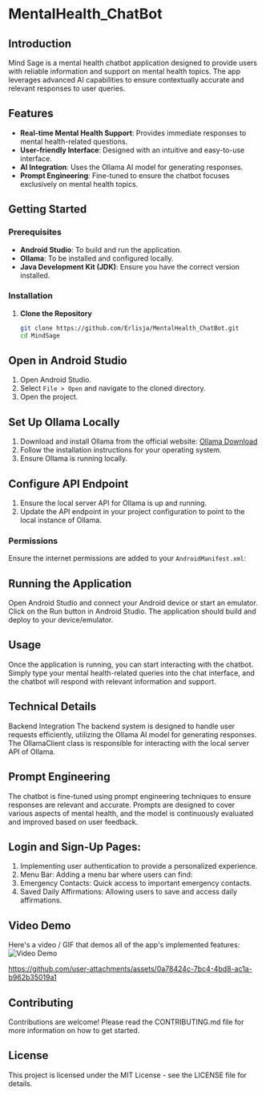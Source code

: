 # MentalHealth_ChatBot

## Introduction

Mind Sage is a mental health chatbot application designed to provide users with reliable information and support on mental health topics. The app leverages advanced AI capabilities to ensure contextually accurate and relevant responses to user queries.

## Features

- **Real-time Mental Health Support**: Provides immediate responses to mental health-related questions.
- **User-friendly Interface**: Designed with an intuitive and easy-to-use interface.
- **AI Integration**: Uses the Ollama AI model for generating responses.
- **Prompt Engineering**: Fine-tuned to ensure the chatbot focuses exclusively on mental health topics.

## Getting Started

### Prerequisites

- **Android Studio**: To build and run the application.
- **Ollama**: To be installed and configured locally.
- **Java Development Kit (JDK)**: Ensure you have the correct version installed.

### Installation

1. **Clone the Repository**
   ```bash
   git clone https://github.com/Erlisja/MentalHealth_ChatBot.git
   cd MindSage

## Open in Android Studio

1. Open Android Studio.
2. Select `File > Open` and navigate to the cloned directory.
3. Open the project.

## Set Up Ollama Locally

1. Download and install Ollama from the official website: [Ollama Download](https://ollama.ai/download)
2. Follow the installation instructions for your operating system.
3. Ensure Ollama is running locally.

## Configure API Endpoint

1. Ensure the local server API for Ollama is up and running.
2. Update the API endpoint in your project configuration to point to the local instance of Ollama.


### Permissions

Ensure the internet permissions are added to your `AndroidManifest.xml`:

## Running the Application
Open Android Studio and connect your Android device or start an emulator.
Click on the Run button in Android Studio.
The application should build and deploy to your device/emulator.

## Usage
Once the application is running, you can start interacting with the chatbot. Simply type your mental health-related queries into the chat interface, and the chatbot will respond with relevant information and support.

## Technical Details
Backend Integration
The backend system is designed to handle user requests efficiently, utilizing the Ollama AI model for generating responses. The OllamaClient class is responsible for interacting with the local server API of Ollama.

## Prompt Engineering
The chatbot is fine-tuned using prompt engineering techniques to ensure responses are relevant and accurate. Prompts are designed to cover various aspects of mental health, and the model is continuously evaluated and improved based on user feedback.

## Login and Sign-Up Pages:
1. Implementing user authentication to provide a personalized experience.
2. Menu Bar: Adding a menu bar where users can find:
3. Emergency Contacts: Quick access to important emergency contacts.
4. Saved Daily Affirmations: Allowing users to save and access daily affirmations.

## Video Demo

Here's a video / GIF that demos all of the app's implemented features:
<img src='https://www.dropbox.com/scl/fi/x94cy9rdzbpdxnnc83cif/MindSage.gif?rlkey=6ebhpcxwy8y6miq7zq7i1vxs5&st=996e83y4&dl=0' title = 'Video Demo' width='' alt='Video Demo' />

https://github.com/user-attachments/assets/0a78424c-7bc4-4bd8-ac1a-b962b35019a1


## Contributing
Contributions are welcome! Please read the CONTRIBUTING.md file for more information on how to get started.

## License
This project is licensed under the MIT License - see the LICENSE file for details.
